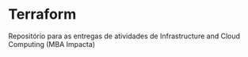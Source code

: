 # Terraform
Repositório para as entregas de atividades de Infrastructure and Cloud Computing (MBA Impacta)
